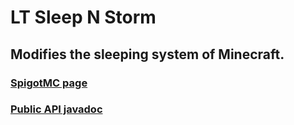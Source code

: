 # LT Sleep N Storm
## Modifies the sleeping system of Minecraft.
### [SpigotMC page](https://www.spigotmc.org/resources/64315)
### [Public API javadoc](https://leothawne.github.io/javadocs/LTSleepNStorm)
